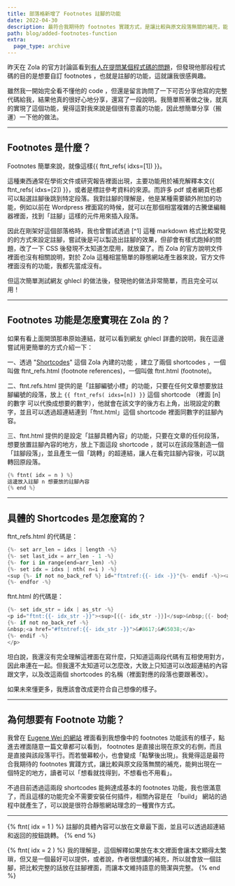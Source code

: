 ```yaml
---
title: 部落格新增了 Footnotes 註腳的功能
date: 2022-04-30
description: 最符合我期待的 footnotes 實踐方式，是讓比較與原文段落無關的補充，能夠出現在一個特定的地方，讀者可以「想看就找得到，不想看也不用看」。
path: blog/added-footnotes-function
extra:
  page_type: archive
---
```


昨天在 Zola 的官方討論區看到[有人在提問某個程式碼的問題](https://zola.discourse.group/t/getting-markdown-without-paragraph/1282)，但發現他那段程式碼的目的是想要自訂 footnotes ，也就是註腳的功能，這就讓我很感興趣。

雖然我一開始完全看不懂他的 code ，但還是留言詢問了一下可否分享他寫的完整代碼給我，結果他真的很好心地分享，還寫了一段說明。我簡單照著做之後，就真的實現了這個功能，覺得這對我來說是個很有意義的功能，因此想簡單分享（搬運）一下他的做法。

<!-- more -->
---

## Footnotes 是什麼？

Footnotes 簡單來說，就像這樣{{ ftnt_refs( idxs=[1]) }}。

這種東西通常在學術文件或研究報告裡面出現，主要功能用於補充解釋本文{{ ftnt_refs( idxs=[2]) }}，或者是標註參考資料的來源。而許多 pdf 或者網頁也都可以點選註腳後跳到特定段落。我對註腳的理解是，他是某種需要額外附加的功能，例如以前在 Wordpress 裡面寫的時候，就可以在那個相當複雜的古騰堡編輯器裡面，找到「註腳」這樣的元件用來插入段落。

因此在剛架好這個部落格時，我也曾嘗試透過 \[^1] 這種 markdown 格式比較常見的的方式來設定註腳，嘗試後是可以製造出註腳的效果，但卻會有樣式跑掉的問題，改了一下 CSS 後發現不太知道怎麼用，就放棄了。而 Zola 的官方說明文件裡面也沒有相關說明，對於 Zola 這種相當簡單的靜態網站產生器來說，官方文件裡面沒有的功能，我都先當成沒有。

但這次簡單測試網友 ghlecl 的做法後，發現他的做法非常簡單，而且完全可以用！

---

## Footnotes 功能是怎麼實現在 Zola 的？

如果有看上面開頭那串原始連結，就可以看到網友 ghlecl 詳盡的說明，我在這邊嘗試用更簡單的方式介紹一下：

一、透過 "[Shortcodes](https://www.getzola.org/documentation/content/shortcodes/)" 這個 Zola 內建的功能 ，建立了兩個 shortcodes ，一個叫做 ftnt_refs.html (footnote references)，一個叫做 ftnt.html (footnote)。

二、ftnt.refs.html 提供的是「註腳編號小標」的功能，只要在任何文章想要放註腳編號的段落，放上 `{{ ftnt_refs( idxs=[n]) }}` 這個 shortcode （裡面 \[n] 的數字 可以代換成想要的數字），他就會在該文字的後方右上角，出現設定的數字，並且可以透過超連結連到「ftnt.html」這個 shortcode 裡面同數字的註腳內容。

三、ftnt.html 提供的是設定「註腳具體內容」的功能，只要在文章的任何段落，想要放置註腳內容的地方，放上下面這段 shortcode ，就可以在該段落創造一個「註腳段落」，並且產生一個「跳轉」的超連結，讓人在看完註腳內容後，可以跳轉回原段落。

```rust
{% ftnt( idx = n ) %}
這邊放入註腳 n 想要放的註腳內容
{% end %}
```

---

## 具體的 Shortcodes 是怎麼寫的？

ftnt_refs.html 的代碼是：

```rust
{%- set arr_len = idxs | length -%}
{%- set last_idx = arr_len - 1 -%}
{%- for i in range(end=arr_len) -%}
{%- set idx = idxs | nth( n=i ) -%}
<sup {%- if not no_back_ref %} id="ftntref:{{- idx -}}"{%- endif -%}><a href="#ftnt:{{- idx -}}">{{- idx -}}</a>{%- if i != last_idx -%}, {% endif -%}</sup>
{%- endfor -%}
```

ftnt.html 的代碼是：

```rust
{%- set idx_str = idx | as_str -%}
<p id="ftnt:{{- idx_str -}}"><sup>[{{- idx_str -}}]</sup>&nbsp;{{- body | markdown( inline = true ) | safe -}}
{%- if not no_back_ref -%}
&nbsp;<a href="#ftntref:{{- idx_str -}}">&#8617;&#65038;</a>
{%- endif -%}
</p>
```

坦白說，我還沒有完全理解這裡面在寫什麼，只知道這兩段代碼有互相使用對方，因此串連在一起。但我還不太知道可以怎麼改，大致上只知道可以改超連結的內容跟文字，以及改這兩個 shortcodes 的名稱（裡面對應的段落也要跟著改）。

如果未來懂更多，我應該會改成更符合自己想像的樣子。

---

## 為何想要有 Footnote 功能？

我曾在 [Eugene Wei 的網站](https://www.eugenewei.com/) 裡面看到我想像中的 footnotes 功能該有的樣子，點進去裡面隨意一篇文章都可以看到， footnotes 是直接出現在原文的右側，而且是直接與該段落平行。而若螢幕較小，也會變成「點擊後出現」。我覺得這是最符合我期待的 footnotes 實踐方式，讓比較與原文段落無關的補充，能夠出現在一個特定的地方，讀者可以「想看就找得到，不想看也不用看」。

不過目前透過這兩段 shortcodes 能夠達成基本的 footnotes 功能，我也很滿意了，而且這樣的功能完全不需要安裝任何插件，相關內容是在 「build」 網站的過程中就產生了，可以說是很符合靜態網站理念的一種實作方式。

---

{% ftnt( idx = 1 ) %}
註腳的具體內容可以放在文章最下面，並且可以透過超連結和返回的按鈕跳轉。
{% end %}

{% ftnt( idx = 2 ) %}
我的理解是，這個解釋如果放在本文裡面會讓本文顯得太繁瑣，但又是一個最好可以提供，或者說，作者很想講的補充，所以就會放一個註腳，把比較完整的話放在註腳裡面，而讓本文維持語意的簡潔與完整。
{% end %}